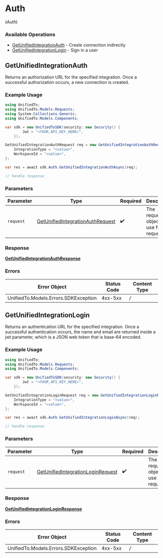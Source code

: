 # Auth
(*Auth*)

### Available Operations

* [GetUnifiedIntegrationAuth](#getunifiedintegrationauth) - Create connection indirectly
* [GetUnifiedIntegrationLogin](#getunifiedintegrationlogin) - Sign in a user

## GetUnifiedIntegrationAuth

Returns an authorization URL for the specified integration.  Once a successful authorization occurs, a new connection is created.

### Example Usage

```csharp
using UnifiedTo;
using UnifiedTo.Models.Requests;
using System.Collections.Generic;
using UnifiedTo.Models.Components;

var sdk = new UnifiedToSDK(security: new Security() {
        Jwt = "<YOUR_API_KEY_HERE>",
    });

GetUnifiedIntegrationAuthRequest req = new GetUnifiedIntegrationAuthRequest() {
    IntegrationType = "<value>",
    WorkspaceId = "<value>",
};

var res = await sdk.Auth.GetUnifiedIntegrationAuthAsync(req);

// handle response
```



### Parameters

| Parameter                                                                                     | Type                                                                                          | Required                                                                                      | Description                                                                                   |
| --------------------------------------------------------------------------------------------- | --------------------------------------------------------------------------------------------- | --------------------------------------------------------------------------------------------- | --------------------------------------------------------------------------------------------- |
| `request`                                                                                     | [GetUnifiedIntegrationAuthRequest](../../Models/Requests/GetUnifiedIntegrationAuthRequest.md) | :heavy_check_mark:                                                                            | The request object to use for the request.                                                    |


### Response

**[GetUnifiedIntegrationAuthResponse](../../Models/Requests/GetUnifiedIntegrationAuthResponse.md)**
### Errors

| Error Object                         | Status Code                          | Content Type                         |
| ------------------------------------ | ------------------------------------ | ------------------------------------ |
| UnifiedTo.Models.Errors.SDKException | 4xx-5xx                              | */*                                  |

## GetUnifiedIntegrationLogin

Returns an authentication URL for the specified integration.  Once a successful authentication occurs, the name and email are returned inside a jwt parameter, which is a JSON web token that is base-64 encoded.

### Example Usage

```csharp
using UnifiedTo;
using UnifiedTo.Models.Requests;
using UnifiedTo.Models.Components;

var sdk = new UnifiedToSDK(security: new Security() {
        Jwt = "<YOUR_API_KEY_HERE>",
    });

GetUnifiedIntegrationLoginRequest req = new GetUnifiedIntegrationLoginRequest() {
    IntegrationType = "<value>",
    WorkspaceId = "<value>",
};

var res = await sdk.Auth.GetUnifiedIntegrationLoginAsync(req);

// handle response
```



### Parameters

| Parameter                                                                                       | Type                                                                                            | Required                                                                                        | Description                                                                                     |
| ----------------------------------------------------------------------------------------------- | ----------------------------------------------------------------------------------------------- | ----------------------------------------------------------------------------------------------- | ----------------------------------------------------------------------------------------------- |
| `request`                                                                                       | [GetUnifiedIntegrationLoginRequest](../../Models/Requests/GetUnifiedIntegrationLoginRequest.md) | :heavy_check_mark:                                                                              | The request object to use for the request.                                                      |


### Response

**[GetUnifiedIntegrationLoginResponse](../../Models/Requests/GetUnifiedIntegrationLoginResponse.md)**
### Errors

| Error Object                         | Status Code                          | Content Type                         |
| ------------------------------------ | ------------------------------------ | ------------------------------------ |
| UnifiedTo.Models.Errors.SDKException | 4xx-5xx                              | */*                                  |

